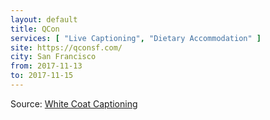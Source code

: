 ```yaml
---
layout: default
title: QCon
services: [ "Live Captioning", "Dietary Accommodation" ]
site: https://qconsf.com/
city: San Francisco
from: 2017-11-13
to: 2017-11-15
---
```


Source: [White Coat Captioning](http://www.whitecoatcaptioning.com/)
